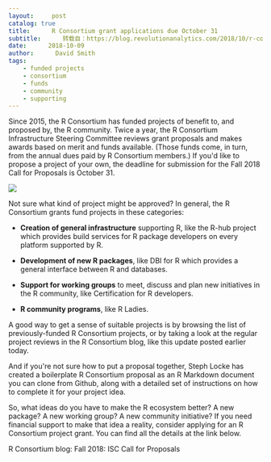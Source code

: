 ```yaml
---
layout:     post
catalog: true
title:      R Consortium grant applications due October 31
subtitle:      转载自：https://blog.revolutionanalytics.com/2018/10/r-consortium-grant-applications-due-october-31.html
date:      2018-10-09
author:      David Smith
tags:
    - funded projects
    - consortium
    - funds
    - community
    - supporting
---
```


Since 2015, the R Consortium has funded projects of benefit to, and proposed by, the R community. Twice a year, the R Consortium Infrastructure Steering Committee reviews grant proposals and makes awards based on merit and funds available. (Those funds come, in turn, from the annual dues paid by R Consortium members.) If you'd like to propose a project of your own, the deadline for submission for the Fall 2018 Call for Proposals is October 31.

![](https://revolution-computing.typepad.com/.a/6a010534b1db25970b022ad3b757b3200b-400wi)


Not sure what kind of project might be approved? In general, the R Consortium grants fund projects in these categories:

- **Creation of general infrastructure** supporting R, like the R-hub project which provides build services for R package developers on every platform supported by R.

- **Development of new R packages**, like DBI for R which provides a general interface between R and databases. 

- **Support for working groups** to meet, discuss and plan new initiatives in the R community, like Certification for R developers.

- **R community programs**, like R Ladies.


A good way to get a sense of suitable projects is by browsing the list of previously-funded R Consortium projects, or by taking a look at the regular project reviews in the R Consortium blog, like this update posted earlier today.

And if you're not sure how to put a proposal together, Steph Locke has created a boilerplate R Consortium proposal as an R Markdown document you can clone from Github, along with a detailed set of instructions on how to complete it for your project idea.

So, what ideas do you have to make the R ecosystem better? A new package? A new working group? A new community initiative? If you need financial support to make that idea a reality, consider applying for an R Consortium project grant. You can find all the details at the link below.

R Consortium blog: Fall 2018: ISC Call for Proposals
